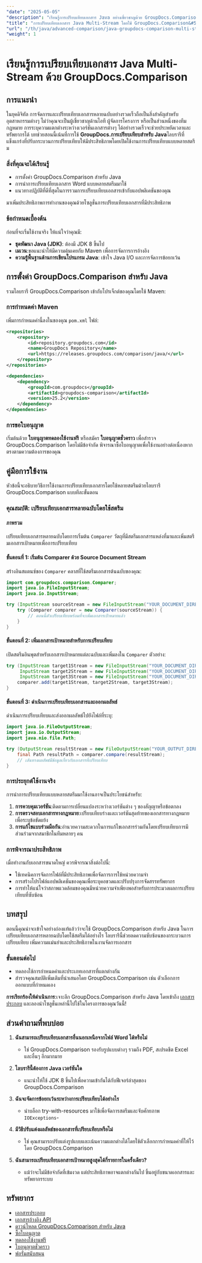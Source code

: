 ```yaml
---
"date": "2025-05-05"
"description": "เรียนรู้การเปรียบเทียบเอกสาร Java อย่างเชี่ยวชาญด้วย GroupDocs.Comparison เรียนรู้การเปรียบเทียบเอกสารหลายฉบับอย่างมีประสิทธิภาพโดยใช้สตรีมเพื่อเพิ่มประสิทธิภาพการทำงาน"
"title": "การเปรียบเทียบเอกสาร Java Multi-Stream โดยใช้ GroupDocs.Comparison&#58; คู่มือฉบับสมบูรณ์"
"url": "/th/java/advanced-comparison/java-groupdocs-comparison-multi-stream-document-guide/"
"weight": 1
---
```


# เรียนรู้การเปรียบเทียบเอกสาร Java Multi-Stream ด้วย GroupDocs.Comparison

## การแนะนำ

ในยุคดิจิทัล การจัดการและเปรียบเทียบเอกสารหลายฉบับอย่างรวดเร็วถือเป็นสิ่งสำคัญสำหรับอุตสาหกรรมต่างๆ ไม่ว่าคุณจะเป็นผู้เชี่ยวชาญด้านไอที ผู้จัดการโครงการ หรือเป็นส่วนหนึ่งของทีมกฎหมาย การระบุความแตกต่างระหว่างเวอร์ชันเอกสารต่างๆ ได้อย่างรวดเร็วจะช่วยประหยัดเวลาและทรัพยากรได้ บทช่วยสอนนี้เน้นที่การใช้ **GroupDocs.การเปรียบเทียบสำหรับ Java**ไลบรารีที่แข็งแกร่งที่ปรับกระบวนการเปรียบเทียบให้มีประสิทธิภาพโดยเปิดใช้งานการเปรียบเทียบแบบหลายสตรีม

### สิ่งที่คุณจะได้เรียนรู้
- การตั้งค่า GroupDocs.Comparison สำหรับ Java
- การนำการเปรียบเทียบเอกสาร Word แบบหลายสตรีมมาใช้
- แนวทางปฏิบัติที่ดีที่สุดในการรวมการเปรียบเทียบเอกสารเข้ากับแอปพลิเคชันของคุณ

มาเพิ่มประสิทธิภาพการทำงานของคุณด้วยโซลูชั่นการเปรียบเทียบเอกสารที่มีประสิทธิภาพ

### ข้อกำหนดเบื้องต้น

ก่อนที่จะเริ่มใช้งานจริง ให้แน่ใจว่าคุณมี:
- **ชุดพัฒนา Java (JDK)**: ต้องมี JDK 8 ขึ้นไป
- **เมเวน**:ขอแนะนำให้มีความคุ้นเคยกับ Maven เพื่อการจัดการการอ้างอิง
- **ความรู้พื้นฐานด้านการเขียนโปรแกรม Java**: เข้าใจ Java I/O และการจัดการข้อยกเว้น

## การตั้งค่า GroupDocs.Comparison สำหรับ Java

รวมไลบรารี GroupDocs.Comparison เข้ากับโปรเจ็กต์ของคุณโดยใช้ Maven:

### การกำหนดค่า Maven
เพิ่มการกำหนดค่านี้ลงในของคุณ `pom.xml` ไฟล์:

```xml
<repositories>
    <repository>
        <id>repository.groupdocs.com</id>
        <name>GroupDocs Repository</name>
        <url>https://releases.groupdocs.com/comparison/java/</url>
    </repository>
</repositories>

<dependencies>
    <dependency>
        <groupId>com.groupdocs</groupId>
        <artifactId>groupdocs-comparison</artifactId>
        <version>25.2</version>
    </dependency>
</dependencies>
```

### การขอใบอนุญาต
เริ่มต้นด้วย **ใบอนุญาตทดลองใช้งานฟรี** หรือสมัคร **ใบอนุญาตชั่วคราว** เพื่อสำรวจ GroupDocs.Comparison โดยไม่มีข้อจำกัด พิจารณาซื้อใบอนุญาตเพื่อใช้งานอย่างต่อเนื่องหากตรงตามความต้องการของคุณ

## คู่มือการใช้งาน

หัวข้อนี้จะอธิบายวิธีการใช้งานการเปรียบเทียบเอกสารโดยใช้หลายสตรีมด้วยไลบรารี GroupDocs.Comparison แบบทีละขั้นตอน

### คุณสมบัติ: เปรียบเทียบเอกสารหลายฉบับโดยใช้สตรีม

#### ภาพรวม
เปรียบเทียบเอกสารหลายฉบับโดยการเริ่มต้น `Comparer` วัตถุที่มีสตรีมเอกสารแหล่งที่มาและเพิ่มสตรีมเอกสารเป้าหมายเพื่อการเปรียบเทียบ

#### ขั้นตอนที่ 1: เริ่มต้น Comparer ด้วย Source Document Stream
สร้างอินสแตนซ์ของ `Comparer` คลาสที่ใช้สตรีมเอกสารต้นฉบับของคุณ:

```java
import com.groupdocs.comparison.Comparer;
import java.io.FileInputStream;
import java.io.InputStream;

try (InputStream sourceStream = new FileInputStream("YOUR_DOCUMENT_DIRECTORY/SOURCE_WORD")) {
    try (Comparer comparer = new Comparer(sourceStream)) {
        // ตอนนี้ตัวเปรียบเทียบพร้อมที่จะเพิ่มเอกสารเป้าหมายแล้ว
    }
}
```

#### ขั้นตอนที่ 2: เพิ่มเอกสารเป้าหมายสำหรับการเปรียบเทียบ
เปิดสตรีมอินพุตสำหรับเอกสารเป้าหมายแต่ละฉบับและเพิ่มลงใน `Comparer` ตัวอย่าง:

```java
try (InputStream target1Stream = new FileInputStream("YOUR_DOCUMENT_DIRECTORY/TARGET1_WORD"),
     InputStream target2Stream = new FileInputStream("YOUR_DOCUMENT_DIRECTORY/TARGET2_WORD"),
     InputStream target3Stream = new FileInputStream("YOUR_DOCUMENT_DIRECTORY/TARGET3_WORD")) {
    comparer.add(target1Stream, target2Stream, target3Stream);
}
```

#### ขั้นตอนที่ 3: ดำเนินการเปรียบเทียบเอกสารและออกผลลัพธ์
ดำเนินการเปรียบเทียบและส่งออกผลลัพธ์ไปยังไฟล์ที่ระบุ:

```java
import java.io.FileOutputStream;
import java.io.OutputStream;
import java.nio.file.Path;

try (OutputStream resultStream = new FileOutputStream("YOUR_OUTPUT_DIRECTORY/CompareMultipleDocumentsResult")) {
    final Path resultPath = comparer.compare(resultStream);
    // เส้นทางผลลัพธ์มีข้อมูลเกี่ยวกับเอกสารที่เปรียบเทียบ
}
```

### การประยุกต์ใช้งานจริง

การนำการเปรียบเทียบแบบหลายสตรีมมาใช้งานอาจเป็นประโยชน์สำหรับ:
1. **การควบคุมเวอร์ชัน**:ติดตามการเปลี่ยนแปลงระหว่างเวอร์ชันต่าง ๆ ของสัญญาหรือข้อตกลง
2. **การตรวจสอบเอกสารทางกฎหมาย**:เปรียบเทียบร่างและเวอร์ชันสุดท้ายของเอกสารทางกฎหมายเพื่อระบุข้อขัดแย้ง
3. **การแก้ไขแบบร่วมมือกัน**:อำนวยความสะดวกในการแก้ไขเอกสารร่วมกันโดยเปรียบเทียบการมีส่วนร่วมจากสมาชิกในทีมหลายๆ คน

### การพิจารณาประสิทธิภาพ
เมื่อทำงานกับเอกสารขนาดใหญ่ ควรพิจารณาสิ่งต่อไปนี้:
- ใช้เทคนิคการจัดการไฟล์ที่มีประสิทธิภาพเพื่อจัดการการใช้หน่วยความจำ
- การสร้างโปรไฟล์แอปพลิเคชันของคุณเพื่อระบุคอขวดและปรับปรุงการจัดสรรทรัพยากร
- การทำให้แน่ใจว่าสภาพแวดล้อมของคุณมีหน่วยความจำเพียงพอสำหรับการประมวลผลการเปรียบเทียบที่ซับซ้อน

## บทสรุป

ตอนนี้คุณน่าจะเข้าใจอย่างถ่องแท้แล้วว่าจะใช้ GroupDocs.Comparison สำหรับ Java ในการเปรียบเทียบเอกสารหลายฉบับโดยใช้สตรีมได้อย่างไร ไลบรารีนี้ช่วยลดความซับซ้อนของกระบวนการเปรียบเทียบ เพิ่มความแม่นยำและประสิทธิภาพในงานจัดการเอกสาร

### ขั้นตอนต่อไป
- ทดลองใช้การกำหนดค่าและประเภทเอกสารที่แตกต่างกัน
- สำรวจคุณสมบัติเพิ่มเติมที่นำเสนอโดย GroupDocs.Comparison เช่น ตัวเลือกการออกแบบที่กำหนดเอง

**การเรียกร้องให้ดำเนินการ**:เจาะลึก GroupDocs.Comparison สำหรับ Java โดยเข้าถึง [เอกสารประกอบ](https://docs.groupdocs.com/comparison/java/) และลองนำโซลูชั่นเหล่านี้ไปใช้ในโครงการของคุณวันนี้!

## ส่วนคำถามที่พบบ่อย

1. **ฉันสามารถเปรียบเทียบเอกสารอื่นนอกเหนือจากไฟล์ Word ได้หรือไม่**
   - ใช่ GroupDocs.Comparison รองรับรูปแบบต่างๆ รวมถึง PDF, สเปรดชีต Excel และอื่นๆ อีกมากมาย

2. **ไลบรารีนี้ต้องการ Java เวอร์ชันใด**
   - แนะนำให้ใช้ JDK 8 ขึ้นไปเพื่อความเข้ากันได้กับฟีเจอร์ล่าสุดของ GroupDocs.Comparison

3. **ฉันจะจัดการข้อยกเว้นระหว่างการเปรียบเทียบได้อย่างไร**
   - นำบล็อก try-with-resources มาใช้เพื่อจัดการสตรีมและจับศักยภาพ `IOExceptions`-

4. **มีวิธีปรับแต่งผลลัพธ์ของเอกสารที่เปรียบเทียบหรือไม่**
   - ใช่ คุณสามารถปรับแต่งรูปแบบและเน้นความแตกต่างได้โดยใช้ตัวเลือกการกำหนดค่าที่ให้ไว้โดย GroupDocs.Comparison

5. **ฉันสามารถเปรียบเทียบเอกสารเป้าหมายสูงสุดได้กี่รายการในครั้งเดียว?**
   - แม้ว่าจะไม่มีข้อจำกัดที่เข้มงวด แต่ประสิทธิภาพอาจแตกต่างกันไป ขึ้นอยู่กับขนาดเอกสารและทรัพยากรระบบ

## ทรัพยากร
- [เอกสารประกอบ](https://docs.groupdocs.com/comparison/java/)
- [เอกสารอ้างอิง API](https://reference.groupdocs.com/comparison/java/)
- [ดาวน์โหลด GroupDocs.Comparison สำหรับ Java](https://releases.groupdocs.com/comparison/java/)
- [ซื้อใบอนุญาต](https://purchase.groupdocs.com/buy)
- [ทดลองใช้งานฟรี](https://releases.groupdocs.com/comparison/java/)
- [ใบอนุญาตชั่วคราว](https://purchase.groupdocs.com/temporary-license/)
- [ฟอรั่มสนับสนุน](https://forum.groupdocs.com/c/comparison)